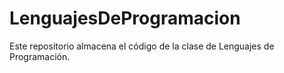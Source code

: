 # LenguajesDeProgramacion
Este repositorio almacena el código de la clase de Lenguajes de Programación.

